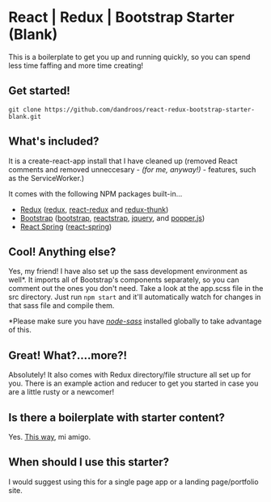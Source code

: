 # React | Redux | Bootstrap Starter (Blank)
This is a boilerplate to get you up and running quickly, so you can spend less time faffing and more time creating!
## Get started!
```
git clone https://github.com/dandroos/react-redux-bootstrap-starter-blank.git
```  
## What's included?
It is a create-react-app install that I have cleaned up (removed React comments and removed unneccesary - *(for me, anyway!)* - features, such as the ServiceWorker.)

It comes with the following NPM packages built-in...

+ [Redux](https://redux.js.org/) ([redux](https://github.com/reduxjs/redux), [react-redux](https://github.com/reduxjs/react-redux) and [redux-thunk](https://github.com/reduxjs/redux-thunk))
+ [Bootstrap](https://getbootstrap.com/) ([bootstrap](https://github.com/twbs/bootstrap), [reactstrap](https://github.com/reactstrap/reactstrap), [jquery](https://github.com/jquery/jquery), and [popper.js](https://github.com/FezVrasta/popper.js))
+ [React Spring](https://www.react-spring.io/) ([react-spring](https://github.com/react-spring/react-spring))

## Cool! Anything else?
Yes, my friend! I have also set up the sass development environment as well*. It imports all of Bootstrap's components separately, so you can comment out the ones you don't need.  Take a look at the app.scss file in the src directory.  Just run `npm start` and it'll automatically watch for changes in that sass file and compile them.

*Please make sure you have [*node-sass*](https://github.com/sass/node-sass) installed globally to take advantage of this.

## Great!  What?....more?!
Absolutely!  It also comes with Redux directory/file structure all set up for you.  There is an example action and reducer to get you started in case you are a little rusty or a newcomer!

## Is there a boilerplate with starter content?
Yes.  [This way](https://github.com/dandroos/react-redux-bootstrap-starter), mi amigo.

## When should I use this starter?
I would suggest using this for a single page app or a landing page/portfolio site.
